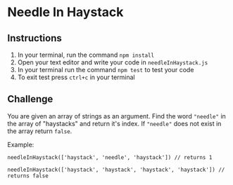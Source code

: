 # Needle In Haystack

## Instructions

1.  In your terminal, run the command `npm install`
2.  Open your text editor and write your code in `needleInHaystack.js`
3.  In your terminal run the command `npm test` to test your code
4.  To exit test press `ctrl+c` in your terminal

## Challenge

You are given an array of strings as an argument. Find the word `"needle"` in the array of "haystacks" and return it's index. If `"needle"` does not exist in the array return `false`.

Example:

```
needleInHaystack(['haystack', 'needle', 'haystack']) // returns 1

needleInHaystack(['haystack', 'haystack', 'haystack', 'haystack']) // returns false
```
